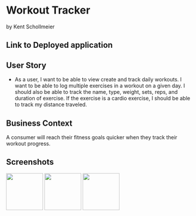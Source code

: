 # Workout Tracker

by Kent Schollmeier

## Link to Deployed application 


## User Story

* As a user, I want to be able to view create and track daily workouts. I want to be able to log multiple exercises in a workout on a given day. I should also be able to track the name, type, weight, sets, reps, and duration of exercise. If the exercise is a cardio exercise, I should be able to track my distance traveled.

## Business Context

A consumer will reach their fitness goals quicker when they track their workout progress.

## Screenshots 

<img src="" width="100" height="100"/>
<img src="" width="100" height="100"/>
<img src="" width="100" height="100"/>





